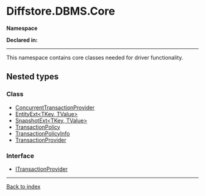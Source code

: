 # Diffstore.DBMS.Core

**Namespace**

**Declared in:** [](.md)

------



This namespace contains core classes needed for driver functionality.


## Nested types

### Class
* [ConcurrentTransactionProvider<TKey>](Diffstore.DBMS.Core.ConcurrentTransactionProvider{TKey}.md)
* [EntityExt<TKey, TValue>](Diffstore.DBMS.Core.EntityExt{TKey,TValue}.md)
* [SnapshotExt<TKey, TValue>](Diffstore.DBMS.Core.SnapshotExt{TKey,TValue}.md)
* [TransactionPolicy](Diffstore.DBMS.Core.TransactionPolicy.md)
* [TransactionPolicyInfo](Diffstore.DBMS.Core.TransactionPolicyInfo.md)
* [TransactionProvider](Diffstore.DBMS.Core.TransactionProvider.md)

### Interface
* [ITransactionProvider<TKey>](Diffstore.DBMS.Core.ITransactionProvider{TKey}.md)

------

[Back to index](index.md)